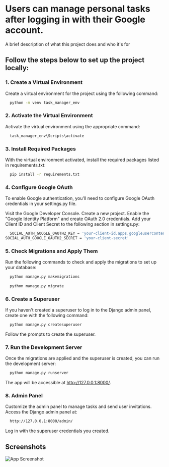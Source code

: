 
# Users can manage personal tasks after logging in with their Google account.

A brief description of what this project does and who it's for


## Follow the steps below to set up the project locally:
### 1. Create a Virtual Environment

Create a virtual environment for the project using the following command:

```bash
  python -m venv task_manager_env
```

### 2. Activate the Virtual Environment

Activate the virtual environment using the appropriate command:

```bash
  task_manager_env\Scripts\activate
```

### 3. Install Required Packages

With the virtual environment activated, install the required packages listed in requirements.txt:

```bash
  pip install -r requirements.txt
```

### 4. Configure Google OAuth

To enable Google authentication, you'll need to configure Google OAuth credentials in your settings.py file.

Visit the Google Developer Console.
Create a new project.
Enable the "Google Identity Platform" and create OAuth 2.0 credentials.
Add your Client ID and Client Secret to the following section in settings.py:

```bash
  SOCIAL_AUTH_GOOGLE_OAUTH2_KEY = 'your-client-id.apps.googleusercontent.com'
SOCIAL_AUTH_GOOGLE_OAUTH2_SECRET = 'your-client-secret'
```
### 5. Check Migrations and Apply Them

Run the following commands to check and apply the migrations to set up your database:

```bash
  python manage.py makemigrations
  
  python manage.py migrate
```

### 6. Create a Superuser

If you haven't created a superuser to log in to the Django admin panel, create one with the following command:

```bash
  python manage.py createsuperuser
```
Follow the prompts to create the superuser.

### 7. Run the Development Server

Once the migrations are applied and the superuser is created, you can run the development server:

```bash
  python manage.py runserver
```
The app will be accessible at http://127.0.0.1:8000/.

### 8. Admin Panel

Customize the admin panel to manage tasks and send user invitations. Access the Django admin panel at:

```bash
  http://127.0.0.1:8000/admin/
```
Log in with the superuser credentials you created.
## Screenshots

![App Screenshot](https://drive.google.com/file/d/1nDTysoiAQE3ltW-src_X4qk37B7K80rG/view?usp=sharing)


